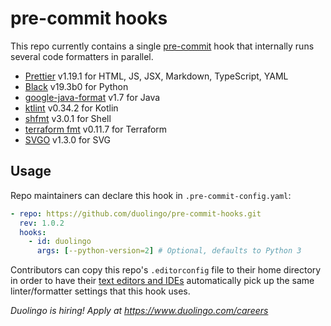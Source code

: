 # pre-commit hooks

This repo currently contains a single [pre-commit](https://pre-commit.com/) hook that internally runs several code formatters in parallel.

- [Prettier](https://github.com/prettier/prettier) v1.19.1 for HTML, JS, JSX, Markdown, TypeScript, YAML
- [Black](https://github.com/psf/black) v19.3b0 for Python
- [google-java-format](https://github.com/google/google-java-format) v1.7 for Java
- [ktlint](https://github.com/pinterest/ktlint) v0.34.2 for Kotlin
- [shfmt](https://github.com/mvdan/sh) v3.0.1 for Shell
- [terraform fmt](https://github.com/hashicorp/terraform) v0.11.7 for Terraform
- [SVGO](https://github.com/svg/svgo) v1.3.0 for SVG

## Usage

Repo maintainers can declare this hook in `.pre-commit-config.yaml`:

```yaml
- repo: https://github.com/duolingo/pre-commit-hooks.git
  rev: 1.0.2
  hooks:
    - id: duolingo
      args: [--python-version=2] # Optional, defaults to Python 3
```

Contributors can copy this repo's `.editorconfig` file to their home directory in order to have their [text editors and IDEs](https://editorconfig.org/) automatically pick up the same linter/formatter settings that this hook uses.

_Duolingo is hiring! Apply at https://www.duolingo.com/careers_
